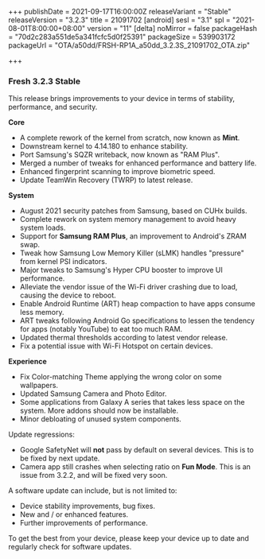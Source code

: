 +++
publishDate = 2021-09-17T16:00:00Z
releaseVariant = "Stable"
releaseVersion = "3.2.3"
title = 21091702
[android]
sesl = "3.1"
spl = "2021-08-01T8:00:00+08:00"
version = "11"
[delta]
noMirror = false
packageHash = "70d2c283a551de5a341fcfc5d0f25391"
packageSize = 539903172
packageUrl = "OTA/a50dd/FRSH-RP1A_a50dd_3.2.3S_21091702_OTA.zip"

+++
### Fresh 3.2.3 Stable

This release brings improvements to your device in terms of stability, performance, and security.

**Core**

* A complete rework of the kernel from scratch, now known as **Mint**.
* Downstream kernel to 4.14.180 to enhance stability.
* Port Samsung's SQZR writeback, now known as "RAM Plus".
* Merged a number of tweaks for enhanced performance and battery life.
* Enhanced fingerprint scanning to improve biometric speed.
* Update TeamWin Recovery (TWRP) to latest release.

**System**

* August 2021 security patches from Samsung, based on CUHx builds.
* Complete rework on system memory management to avoid heavy system loads.
* Support for **Samsung RAM Plus**, an improvement to Android's ZRAM swap.
* Tweak how Samsung Low Memory Killer (sLMK) handles "pressure" from kernel PSI indicators.
* Major tweaks to Samsung's Hyper CPU booster to improve UI performance.
* Alleviate the vendor issue of the Wi-Fi driver crashing due to load, causing the device to reboot.
* Enable Android Runtime (ART) heap compaction to have apps consume less memory.
* ART tweaks following Android Go specifications to lessen the tendency for apps (notably YouTube) to eat too much RAM.
* Updated thermal thresholds according to latest vendor release.
* Fix a potential issue with Wi-Fi Hotspot on certain devices.

**Experience**

* Fix Color-matching Theme applying the wrong color on some wallpapers.
* Updated Samsung Camera and Photo Editor.
* Some applications from Galaxy A series that takes less space on the system. More addons should now be installable.
* Minor debloating of unused system components.

Update regressions:

- Google SafetyNet will **not** pass by default on several devices. This is to be fixed by next update.
- Camera app still crashes when selecting ratio on **Fun Mode**. This is an issue from 3.2.2, and will be fixed very soon.

A software update can include, but is not limited to:

- Device stability improvements, bug fixes.
- New and / or enhanced features.
- Further improvements of performance.

To get the best from your device, please keep your device up to date and regularly check for software updates.
